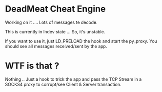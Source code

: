 # DeadMeat Cheat Engine
Working on it .... Lots of messages te decode.

This is currently in Indev state ... So, it's unstable.

If you want to use it, just LD_PRELOAD the hook and start the py_proxy. You should see all messages received/sent by the app.


# WTF is that ?
Nothing .. Just a hook to trick the app and pass the TCP Stream in a SOCKS4 proxy to corrupt/see Client & Server transaction.

